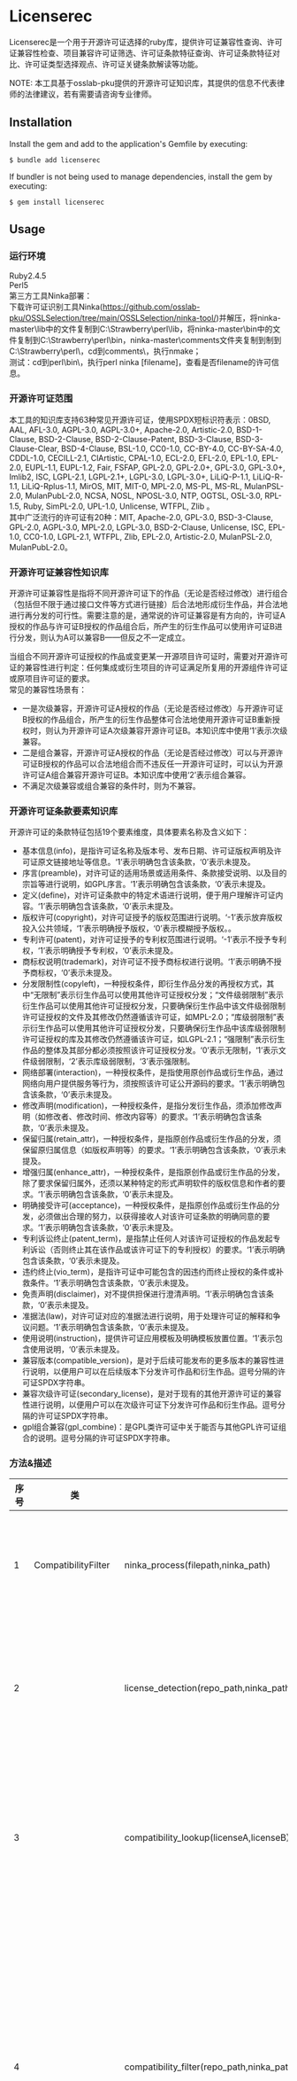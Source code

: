 # Licenserec

Licenserec是一个用于开源许可证选择的ruby库，提供许可证兼容性查询、许可证兼容性检查、项目兼容许可证筛选、许可证条款特征查询、许可证条款特征对比、许可证类型选择观点、许可证关键条款解读等功能。

NOTE: 本工具基于osslab-pku提供的开源许可证知识库，其提供的信息不代表律师的法律建议，若有需要请咨询专业律师。

## Installation

Install the gem and add to the application's Gemfile by executing:

    $ bundle add licenserec

If bundler is not being used to manage dependencies, install the gem by executing:

    $ gem install licenserec

## Usage
### 运行环境
Ruby2.4.5   
Perl5   
第三方工具Ninka部署：   
下载许可证识别工具Ninka(https://github.com/osslab-pku/OSSLSelection/tree/main/OSSLSelection/ninka-tool/)并解压，将ninka-master\lib中的文件复制到C:\Strawberry\perl\lib，将ninka-master\bin中的文件复制到C:\Strawberry\perl\bin，ninka-master\comments文件夹复制到制到C:\Strawberry\perl\，cd到comments\，执行nmake；   
测试：cd到perl\bin\，执行perl ninka [filename]，查看是否filename的许可信息。

### 开源许可证范围
本工具的知识库支持63种常见开源许可证，使用SPDX短标识符表示：0BSD, AAL, AFL-3.0, AGPL-3.0, AGPL-3.0+, Apache-2.0, Artistic-2.0, BSD-1-Clause, BSD-2-Clause, BSD-2-Clause-Patent, BSD-3-Clause, BSD-3-Clause-Clear, BSD-4-Clause, BSL-1.0, CC0-1.0, CC-BY-4.0, CC-BY-SA-4.0, CDDL-1.0, CECILL-2.1, ClArtistic, CPAL-1.0, ECL-2.0, EFL-2.0, EPL-1.0, EPL-2.0, EUPL-1.1, EUPL-1.2, Fair, FSFAP, GPL-2.0, GPL-2.0+, GPL-3.0, GPL-3.0+, Imlib2, ISC, LGPL-2.1, LGPL-2.1+, LGPL-3.0, LGPL-3.0+, LiLiQ-P-1.1, LiLiQ-R-1.1, LiLiQ-Rplus-1.1, MirOS, MIT, MIT-0, MPL-2.0, MS-PL, MS-RL, MulanPSL-2.0, MulanPubL-2.0, NCSA, NOSL, NPOSL-3.0, NTP, OGTSL, OSL-3.0, RPL-1.5, Ruby, SimPL-2.0, UPL-1.0, Unlicense, WTFPL, Zlib
。  
其中广泛流行的许可证有20种：MIT, Apache-2.0, GPL-3.0, BSD-3-Clause, GPL-2.0, AGPL-3.0, MPL-2.0, LGPL-3.0, BSD-2-Clause, Unlicense, ISC, EPL-1.0, CC0-1.0, LGPL-2.1, WTFPL, Zlib, EPL-2.0, Artistic-2.0, MulanPSL-2.0, MulanPubL-2.0。  

### 开源许可证兼容性知识库
开源许可证兼容性是指将不同开源许可证下的作品（无论是否经过修改）进行组合（包括但不限于通过接口文件等方式进行链接）后合法地形成衍生作品，并合法地进行再分发的可行性。需要注意的是，通常说的许可证兼容是有方向的，许可证A授权的作品与许可证B授权的作品组合后，所产生的衍生作品可以使用许可证B进行分发，则认为A可以兼容B——但反之不一定成立。

当组合不同开源许可证授权的作品或变更某一开源项目许可证时，需要对开源许可证的兼容性进行判定：任何集成或衍生项目的许可证满足所复用的开源组件许可证或原项目许可证的要求。    
常见的兼容性场景有：
- 一是次级兼容，开源许可证A授权的作品（无论是否经过修改）与开源许可证B授权的作品组合，所产生的衍生作品整体可合法地使用开源许可证B重新授权时，则认为开源许可证A次级兼容开源许可证B。本知识库中使用‘1’表示次级兼容。   
- 二是组合兼容，开源许可证A授权的作品（无论是否经过修改）可以与开源许可证B授权的作品可以合法地组合而不违反任一开源许可证时，可以认为开源许可证A组合兼容开源许可证B。本知识库中使用‘2’表示组合兼容。
- 不满足次级兼容或组合兼容的条件时，则为不兼容。

### 开源许可证条款要素知识库
开源许可证的条款特征包括19个要素维度，具体要素名称及含义如下：  
- 基本信息(info)，是指许可证名称及版本号、发布日期、许可证版权声明及许可证原文链接地址等信息。‘1’表示明确包含该条款，‘0’表示未提及。   
- 序言(preamble)，对许可证的适用场景或适用条件、条款接受说明、以及目的宗旨等进行说明，如GPL序言。‘1’表示明确包含该条款，‘0’表示未提及。    
- 定义(define)，对许可证条款中的特定术语进行说明，便于用户理解许可证内容。‘1’表示明确包含该条款，‘0’表示未提及。    
- 版权许可(copyright)，对许可证授予的版权范围进行说明。‘-1’表示放弃版权投入公共领域，‘1’表示明确授予版权，‘0’表示模糊授予版权。。   
- 专利许可(patent)，对许可证授予的专利权范围进行说明。‘-1’表示不授予专利权，‘1’表示明确授予专利权，‘0’表示未提及。    
- 商标权说明(trademark)，对许可证不授予商标权进行说明。‘1’表示明确不授予商标权，‘0’表示未提及。   
- 分发限制性(copyleft)，一种授权条件，即衍生作品分发的再授权方式，其中“无限制”表示衍生作品可以使用其他许可证授权分发；“文件级弱限制”表示衍生作品可以使用其他许可证授权分发，只要确保衍生作品中该文件级弱限制许可证授权的文件及其修改仍然遵循该许可证，如MPL-2.0；“库级弱限制”表示衍生作品可以使用其他许可证授权分发，只要确保衍生作品中该库级弱限制许可证授权的库及其修改仍然遵循该许可证，如LGPL-2.1；“强限制”表示衍生作品的整体及其部分都必须按照该许可证授权分发。‘0’表示无限制，‘1’表示文件级弱限制，‘2’表示库级弱限制，‘3’表示强限制。   
- 网络部署(interaction)，一种授权条件，是指使用原创作品或衍生作品，通过网络向用户提供服务等行为，须按照该许可证公开源码的要求。‘1’表示明确包含该条款，‘0’表示未提及。   
- 修改声明(modification)，一种授权条件，是指分发衍生作品，须添加修改声明（如修改者、修改时间、修改内容等）的要求。‘1’表示明确包含该条款，‘0’表示未提及。   
- 保留归属(retain_attr)，一种授权条件，是指原创作品或衍生作品的分发，须保留原归属信息（如版权声明等）的要求。‘1’表示明确包含该条款，‘0’表示未提及。   
- 增强归属(enhance_attr)，一种授权条件，是指原创作品或衍生作品的分发，除了要求保留归属外，还须以某种特定的形式声明软件的版权信息和作者的要求。‘1’表示明确包含该条款，‘0’表示未提及。   
- 明确接受许可(acceptance)，一种授权条件，是指原创作品或衍生作品的分发，必须做出合理的努力，以获得接收人对该许可证条款的明确同意的要求。‘1’表示明确包含该条款，‘0’表示未提及。   
- 专利诉讼终止(patent_term)，是指禁止任何人对该许可证授权的作品发起专利诉讼（否则终止其在该作品或该许可证下的专利授权）的要求。‘1’表示明确包含该条款，‘0’表示未提及。   
- 违约终止(vio_term)，是指许可证中可能包含的因违约而终止授权的条件或补救条件。‘1’表示明确包含该条款，‘0’表示未提及。   
- 免责声明(disclaimer)，对不提供担保进行澄清声明。‘1’表示明确包含该条款，‘0’表示未提及。   
- 准据法(law)，对许可证对应的准据法进行说明，用于处理许可证的解释和争议问题。‘1’表示明确包含该条款，‘0’表示未提及。   
- 使用说明(instruction)，提供许可证应用模板及明确模板放置位置。‘1’表示包含使用说明，‘0’表示未提及。   
- 兼容版本(compatible_version)，是对于后续可能发布的更多版本的兼容性进行说明，以便用户可以在后续版本下分发许可作品和衍生作品。逗号分隔的许可证SPDX字符串。    
- 兼容次级许可证(secondary_license)，是对于现有的其他开源许可证的兼容性进行说明，以便用户可以在次级许可证下分发许可作品和衍生作品。逗号分隔的许可证SPDX字符串。    
- gpl组合兼容(gpl_combine)：是GPL类许可证中关于能否与其他GPL许可证组合的说明。逗号分隔的许可证SPDX字符串。     

### 方法&描述


| 序号 | 类 | 方法 | 描述 |
| ------ | ------ | ------ | ------ |
| 1 | CompatibilityFilter | ninka_process(filepath,ninka_path) | 第三方工具Ninka识别文件许可证，一个文件可能包含多个许可证。输入1为文件的路径(String)，输入2为ninka.pl的路径(String)；输出为许可证列表(Array)。 |  
| 2 |   | license_detection(repo_path,ninka_path) | 识别项目所包含的许可证，输入1为项目路径(String)，输入2为ninka.pl的路径(String)；输出1为文件路径及对应许可证信息的哈希表(Hash)，输出2为项目包含的许可证集合(Set)。  |  
| 3 |   | compatibility_lookup(licenseA,licenseB) | 兼容性查询，输入1为许可证A(String)，通常指项目中第三方组件的许可证，输入2为许可证B(String)，通常指项目许可证；输出为(String)，其中"0"(不兼容)、"1"(次级兼容)、"2"(组合兼容)、"1,2"(次级兼容或组合兼容)。 |   
| 4 |   | compatibility_filter(repo_path,ninka_path,recommand_scale) | 兼容许可证筛选，输入1为项目路径(String)，输入2为ninka.pl的路径(String)，输入3为许可证推荐范围(String)，其中“popular”包含MIT等20种常见开源许可证，“all”包含本知识库支持的6种开源许可证；输出1为仅满足次级兼容的许可证列表(Array)，输出2为仅满足组合兼容的许可证列表(Array)，输出3为既满足次级兼容又满足组合兼容的许可证列表(Array),输出4为项目中已检查过兼容性的许可证列表。 |   
| 5 | CompatibilityCheck | compatibilitycheck(repo_path,ninka_path) | 兼容性检查，输入1为项目路径(String)，输入2为ninka.pl路径(String)；输出1为“OK”(String)或项目种包含互不兼容许可证的提示信息的集合(Set),输出2为冲突对应文件路径的列表(Array)。 |
| 6 | Termschoice | important_terms_instruction() | 开源许可证关键条款及说明。 |
| 7 |   | license_term_lookup(one_license,one_term) | 查询某个开源许可证的某个条款要素的值。输入1为许可证的SPDX(String)，输入2为条款要素名称(String)；输出为要素值(String)，其中--。 |
| 8 |   | license_term_choice(one_term,recommended_licenses,term_option) | 根据条款要素值，从推荐许可证列表中，筛选符合要求的许可证，输出更新的推荐许可证列表。输入1为条款要素名称(String)，输入2为推荐许可证列表(Array)，输入3为条款要素值(String)；输出为recommand_license中符合该要素条件的许可证列表(Array)。 |
| 9 | LicensetypeGuide | os_style_guide() | 个人开源风格方面，选择开源许可证类型的观点(Hash)。 |
| 10 |   | os_business_guide() | 开源商业模式方面，选择开源许可证类型的观点(Hash)。 |
| 11 |   | os_community_guide() | 项目社区发展方面，选择开源许可证类型的观点(Hash)。 |
| 12 |   | business_model_feature() | 常见的开源商业模式及特点(Hash)。 |
| 13 | TermsCompare | licenses_term_compare(licenses_list) | 输入为许可证列表，输出列表中的许可证的条款要素值(Hash)，key为许可证SPDX(String)，value为要素值列表(Array)。 |
| 14 | LicenseSort | csv_to_hash(csv_table,header=true,i=0,j=1) | 将csv转为哈希值。输入1为csv表，输入2为是否包含首行(默认包含)，输入3为列数i(转为hash的key)，输入4为列数j(转为hash的value)；输出为哈希表。 |
| 15 |   | sortvalue_lookup(one_license,sort_hash) | 从排序哈希表中查询排序值。输入1为许可证SPDX,输入2为参照排序哈希表；输出为该许可证的排序值。 |
| 16 |   | license_sort(license_list,desc=true,sort_hash=LicenseSort.csv_to_hash(String(Pathname.new(File.dirname(__FILE__)).realpath)+"\\license_readability.csv",header=true,i=0,j=4)) | 对指定许可证列表进行排序。输入1为指定的许可证列表，输入2为升降序(默认降序)，输入3为参照排序哈希表(key为许可证SPDX,value为参照值，默认按文本复杂度)；输出排序后的许可证列表。 |



## Contributing

Bug reports and pull requests are welcome on GitHub at https://github.com/osslab-pku/licenserec.
